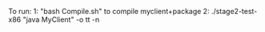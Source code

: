 To run:
1: "bash Compile.sh" to compile myclient+package
2: ./stage2-test-x86 "java MyClient" -o tt -n
